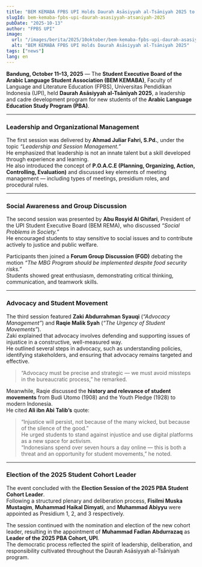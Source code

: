 ```yaml
---
title: "BEM KEMABA FPBS UPI Holds Daurah Asāsiyyah al-Tsāniyah 2025 to Strengthen Student Leadership and Advocacy Awareness"
slugId: bem-kemaba-fpbs-upi-daurah-asasiyyah-atsaniyah-2025
pubDate: "2025-10-13"
author: "FPBS UPI"
image:
  url: "/images/berita/2025/10oktober/bem-kemaba-fpbs-upi-daurah-asasiyyah-atsaniyah-2025.webp"
  alt: "BEM KEMABA FPBS UPI Holds Daurah Asāsiyyah al-Tsāniyah 2025"
tags: ["news"]
lang: en
---
```


**Bandung, October 11–13, 2025** — The **Student Executive Board of the Arabic Language Student Association (BEM KEMABA)**, Faculty of Language and Literature Education (FPBS), Universitas Pendidikan Indonesia (UPI), held **Daurah Asāsiyyah al-Tsāniyah 2025**, a leadership and cadre development program for new students of the **Arabic Language Education Study Program (PBA)**.

---

### Leadership and Organizational Management

The first session was delivered by **Ahmad Juliar Fahri, S.Pd.**, under the topic *“Leadership and Session Management.”*  
He emphasized that leadership is not an innate talent but a skill developed through experience and learning.  
He also introduced the concept of **P.O.A.C.E (Planning, Organizing, Action, Controlling, Evaluation)** and discussed key elements of meeting management — including types of meetings, presidium roles, and procedural rules.

---

### Social Awareness and Group Discussion

The second session was presented by **Abu Rosyid Al Ghifari**, President of the UPI Student Executive Board (BEM REMA), who discussed *“Social Problems in Society.”*  
He encouraged students to stay sensitive to social issues and to contribute actively to justice and public welfare.

Participants then joined a **Forum Group Discussion (FGD)** debating the motion *“The MBG Program should be implemented despite food security risks.”*  
Students showed great enthusiasm, demonstrating critical thinking, communication, and teamwork skills.

---

### Advocacy and Student Movement

The third session featured **Zaki Abdurrahman Syauqi** (*“Advocacy Management”*) and **Raqie Malik Syah** (*“The Urgency of Student Movements”*).  
Zaki explained that advocacy involves defending and supporting issues of injustice in a constructive, well-measured way.  
He outlined several steps in advocacy, such as understanding policies, identifying stakeholders, and ensuring that advocacy remains targeted and effective.  
> “Advocacy must be precise and strategic — we must avoid missteps in the bureaucratic process,” he remarked.

Meanwhile, Raqie discussed the **history and relevance of student movements** from Budi Utomo (1908) and the Youth Pledge (1928) to modern Indonesia.  
He cited **Ali ibn Abi Talib’s** quote:  
> “Injustice will persist, not because of the many wicked, but because of the silence of the good.”  
He urged students to stand against injustice and use digital platforms as a new space for activism.  
> “Indonesians spend over seven hours a day online — this is both a threat and an opportunity for student movements,” he noted.

---

### Election of the 2025 Student Cohort Leader

The event concluded with the **Election Session of the 2025 PBA Student Cohort Leader**.  
Following a structured plenary and deliberation process, **Fisilmi Muska Mustaqim**, **Muhammad Haikal Dimyati**, and **Muhammad Abiyyu** were appointed as Presidium 1, 2, and 3 respectively.  

The session continued with the nomination and election of the new cohort leader, resulting in the appointment of **Muhammad Fadlan Abdurrazaq** as **Leader of the 2025 PBA Cohort, UPI**.  
The democratic process reflected the spirit of leadership, deliberation, and responsibility cultivated throughout the Daurah Asāsiyyah al-Tsāniyah program.
